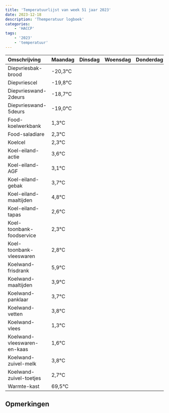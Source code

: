 ```yaml
---
title: 'Temperatuurlijst van week 51 jaar 2023'
date: 2023-12-18
description: 'Themperatuur logboek'
categories:
    - 'HACCP'
tags:
    - '2023'
    - 'temperatuur'
---
```

|Omschrijving|Maandag|Dinsdag|Woensdag|Donderdag|Vrijdag|Zaterdag|Zondag|
|:---|:---|:---|:---|:---|:---|:---|:---|
|Diepvriesbak-brood|-20,3°C| | | | | | |
|Diepvriescel|-19,8°C| | | | | | |
|Diepvrieswand-2deurs|-18,7°C| | | | | | |
|Diepvrieswand-5deurs|-19,0°C| | | | | | |
|Food-koelwerkbank|1,3°C| | | | | | |
|Food-saladiare|2,3°C| | | | | | |
|Koelcel|2,3°C| | | | | | |
|Koel-eiland-actie|3,6°C| | | | | | |
|Koel-eiland-AGF|3,1°C| | | | | | |
|Koel-eiland-gebak|3,7°C| | | | | | |
|Koel-eiland-maaltijden|4,8°C| | | | | | |
|Koel-eiland-tapas|2,6°C| | | | | | |
|Koel-toonbank-foodservice|2,3°C| | | | | | |
|Koel-toonbank-vleeswaren|2,8°C| | | | | | |
|Koelwand-frisdrank|5,9°C| | | | | | |
|Koelwand-maaltijden|3,9°C| | | | | | |
|Koelwand-panklaar|3,7°C| | | | | | |
|Koelwand-vetten|3,8°C| | | | | | |
|Koelwand-vlees|1,3°C| | | | | | |
|Koelwand-vleeswaren-en-kaas|1,6°C| | | | | | |
|Koelwand-zuivel-melk|3,8°C| | | | | | |
|Koelwand-zuivel-toetjes|2,7°C| | | | | | |
|Warmte-kast|69,5°C| | | | | | |

## Opmerkingen


